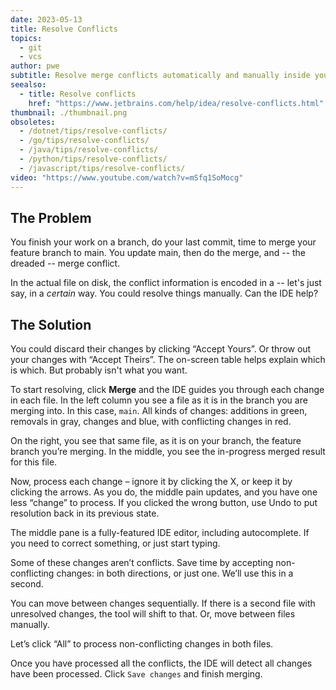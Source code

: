 ```yaml
---
date: 2023-05-13
title: Resolve Conflicts
topics:
  - git
  - vcs
author: pwe
subtitle: Resolve merge conflicts automatically and manually inside your JetBrains IDE.
seealso:
  - title: Resolve conflicts
    href: "https://www.jetbrains.com/help/idea/resolve-conflicts.html"
thumbnail: ./thumbnail.png
obsoletes:
  - /dotnet/tips/resolve-conflicts/
  - /go/tips/resolve-conflicts/
  - /java/tips/resolve-conflicts/
  - /python/tips/resolve-conflicts/
  - /javascript/tips/resolve-conflicts/
video: "https://www.youtube.com/watch?v=mSfq1SoMocg"
---
```


## The Problem

You finish your work on a branch, do your last commit, time to merge your feature branch to main.
You update main, then do the merge, and -- the dreaded -- merge conflict.

In the actual file on disk, the conflict information is encoded in a -- let's just say, in a _certain_ way.
You could resolve things manually.
Can the IDE help?

## The Solution

You could discard their changes by clicking “Accept Yours”.
Or throw out your changes with “Accept Theirs”.
The on-screen table helps explain which is which.
But probably isn't what you want.

To start resolving, click **Merge** and the IDE guides you through each change in each file.
In the left column you see a file as it is in the branch you are merging into.
In this case, `main`.
All kinds of changes: additions in green, removals in gray, changes and blue, with conflicting changes in red.

On the right, you see that same file, as it is on your branch, the feature branch you’re merging.
In the middle, you see the in-progress merged result for this file.

Now, process each change – ignore it by clicking the X, or keep it by clicking the arrows.
As you do, the middle pain updates, and you have one less “change” to process.
If you clicked the wrong button, use Undo to put resolution back in its previous state.

The middle pane is a fully-featured IDE editor, including autocomplete.
If you need to correct something, or just start typing.

Some of these changes aren’t conflicts.
Save time by accepting non-conflicting changes: in both directions, or just one.
We’ll use this in a second.

You can move between changes sequentially.
If there is a second file with unresolved changes, the tool will shift to that.
Or, move between files manually.

Let’s click “All” to process non-conflicting changes in both files.

Once you have processed all the conflicts, the IDE will detect all changes have been processed.
Click `Save changes` and finish merging.
